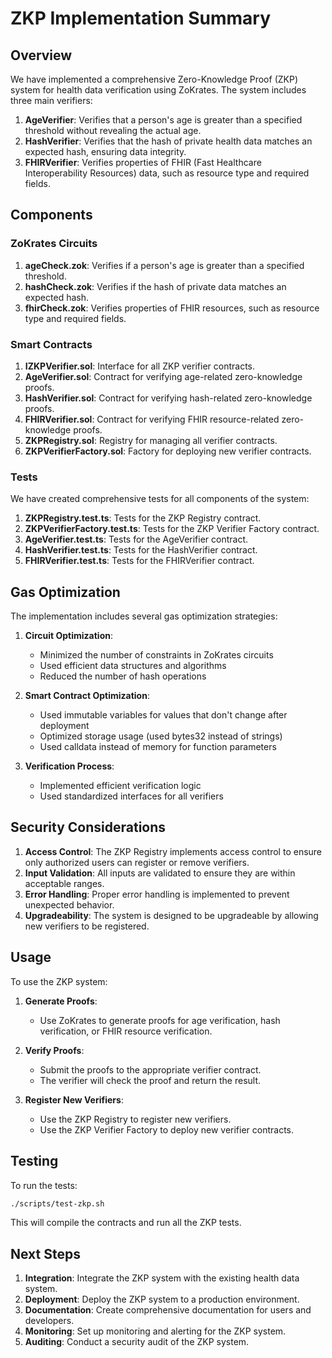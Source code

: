 # ZKP Implementation Summary

## Overview

We have implemented a comprehensive Zero-Knowledge Proof (ZKP) system for health data verification using ZoKrates. The system includes three main verifiers:

1. **AgeVerifier**: Verifies that a person's age is greater than a specified threshold without revealing the actual age.
2. **HashVerifier**: Verifies that the hash of private health data matches an expected hash, ensuring data integrity.
3. **FHIRVerifier**: Verifies properties of FHIR (Fast Healthcare Interoperability Resources) data, such as resource type and required fields.

## Components

### ZoKrates Circuits

1. **ageCheck.zok**: Verifies if a person's age is greater than a specified threshold.
2. **hashCheck.zok**: Verifies if the hash of private data matches an expected hash.
3. **fhirCheck.zok**: Verifies properties of FHIR resources, such as resource type and required fields.

### Smart Contracts

1. **IZKPVerifier.sol**: Interface for all ZKP verifier contracts.
2. **AgeVerifier.sol**: Contract for verifying age-related zero-knowledge proofs.
3. **HashVerifier.sol**: Contract for verifying hash-related zero-knowledge proofs.
4. **FHIRVerifier.sol**: Contract for verifying FHIR resource-related zero-knowledge proofs.
5. **ZKPRegistry.sol**: Registry for managing all verifier contracts.
6. **ZKPVerifierFactory.sol**: Factory for deploying new verifier contracts.

### Tests

We have created comprehensive tests for all components of the system:

1. **ZKPRegistry.test.ts**: Tests for the ZKP Registry contract.
2. **ZKPVerifierFactory.test.ts**: Tests for the ZKP Verifier Factory contract.
3. **AgeVerifier.test.ts**: Tests for the AgeVerifier contract.
4. **HashVerifier.test.ts**: Tests for the HashVerifier contract.
5. **FHIRVerifier.test.ts**: Tests for the FHIRVerifier contract.

## Gas Optimization

The implementation includes several gas optimization strategies:

1. **Circuit Optimization**:

   - Minimized the number of constraints in ZoKrates circuits
   - Used efficient data structures and algorithms
   - Reduced the number of hash operations

2. **Smart Contract Optimization**:

   - Used immutable variables for values that don't change after deployment
   - Optimized storage usage (used bytes32 instead of strings)
   - Used calldata instead of memory for function parameters

3. **Verification Process**:
   - Implemented efficient verification logic
   - Used standardized interfaces for all verifiers

## Security Considerations

1. **Access Control**: The ZKP Registry implements access control to ensure only authorized users can register or remove verifiers.
2. **Input Validation**: All inputs are validated to ensure they are within acceptable ranges.
3. **Error Handling**: Proper error handling is implemented to prevent unexpected behavior.
4. **Upgradeability**: The system is designed to be upgradeable by allowing new verifiers to be registered.

## Usage

To use the ZKP system:

1. **Generate Proofs**:

   - Use ZoKrates to generate proofs for age verification, hash verification, or FHIR resource verification.

2. **Verify Proofs**:

   - Submit the proofs to the appropriate verifier contract.
   - The verifier will check the proof and return the result.

3. **Register New Verifiers**:
   - Use the ZKP Registry to register new verifiers.
   - Use the ZKP Verifier Factory to deploy new verifier contracts.

## Testing

To run the tests:

```bash
./scripts/test-zkp.sh
```

This will compile the contracts and run all the ZKP tests.

## Next Steps

1. **Integration**: Integrate the ZKP system with the existing health data system.
2. **Deployment**: Deploy the ZKP system to a production environment.
3. **Documentation**: Create comprehensive documentation for users and developers.
4. **Monitoring**: Set up monitoring and alerting for the ZKP system.
5. **Auditing**: Conduct a security audit of the ZKP system.
